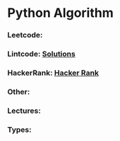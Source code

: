 # Python Algorithm

### Leetcode:

### Lintcode: [Solutions](https://www.jiuzhang.com/solutions/)

### HackerRank: [Hacker Rank](https://www.hackerrank.com/yangguancroupies)

### Other:

### Lectures:

### Types:
